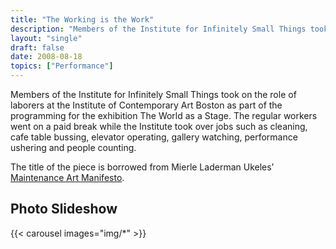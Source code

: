 ```yaml
---
title: "The Working is the Work"
description: "Members of the Institute for Infinitely Small Things took on the role of laborers at the Institute of Contemporary Art Boston as part of the programming for the exhibition The World as a Stage."
layout: "single"
draft: false
date: 2008-08-18
topics: ["Performance"]
---
```


Members of the Institute for Infinitely Small Things took on the role of laborers at the Institute of Contemporary Art Boston as part of the programming for the exhibition The World as a Stage. The regular workers went on a paid break while the Institute took over jobs such as cleaning, cafe table bussing, elevator operating, gallery watching, performance ushering and people counting.

The title of the piece is borrowed from Mierle Laderman Ukeles’ [Maintenance Art Manifesto](https://queensmuseum.org/wp-content/uploads/2016/04/Ukeles-Manifesto-for-Maintenance-Art-1969.pdf).

## Photo Slideshow

{{< carousel images="img/*" >}}